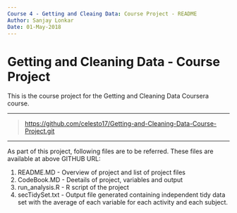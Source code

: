 ```yaml
---
Course 4 - Getting and Cleaing Data: Course Project - README
Author: Sanjay Lonkar
Date: 01-May-2018
---
```


# Getting and Cleaning Data - Course Project
This is the course project for the Getting and Cleaning Data Coursera course. 

***
>https://github.com/celesto17/Getting-and-Cleaning-Data-Course-Project.git

***

As part of this project, following files are to be referred. These files  are available at above GITHUB URL:

1. README.MD - Overview of project and list of project files
2. CodeBook.MD - Deetails of project, variables and output
3. run_analysis.R - R script of the project
4. secTidySet.txt - Output file generated containing independent tidy data set with the average of each variable for each activity and each subject.